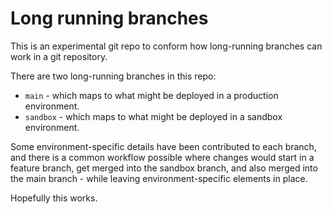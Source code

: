 # Long running branches

This is an experimental git repo to conform how long-running branches can work
in a git repository.

There are two long-running branches in this repo:

* `main` - which maps to what might be deployed in a production environment.
* `sandbox` - which maps to what might be deployed in a sandbox environment.

Some environment-specific details have been contributed to each branch, and
there is a common workflow possible where changes would start in a feature
branch, get merged into the sandbox branch, and also merged into the main
branch - while leaving environment-specific elements in place.

Hopefully this works.
